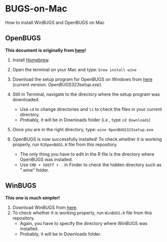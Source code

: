 # BUGS-on-Mac
How to install WinBUGS and OpenBUGS on Mac

## OpenBUGS
**This document is originally from [here](https://sites.google.com/site/mmeclimate/-bayesmet/openbugs-on-mac-os-x)!**
1. Install [Homebrew](https://brew.sh/).
1. Open the terminal on your Mac and type: `brew install wine`
1. Download the setup program for OpenBUGS on Windows from [here](http://www.openbugs.net/w/Downloads) (current version: *OpenBUGS323setup.exe*).
1. Still in Terminal, navigate to the directory where the setup program was downloaded.
   * Use `cd` to change directories and `ls` to check the files in your current directory.
   * Probably, it will be in Downloads folder (*i.e.*, type `cd Downloads`)

1. Once you are in the right directory, type: `wine OpenBUGS323setup.exe`
1. OpenBUGS is now successfully installed! To check whether it is working properly, run `R2OpenBUGS.R` file from this repository.
   * The only thing you have to edit in the R file is the directory where OpenBUGS was installed.
   * Use `CMD + SHIFT + .` in Finder to check the hidden directory such as ".wine" folder.
   
## WinBUGS
**This one is much simpler!**
1. Download WinBUGS from [here](https://www.mrc-bsu.cam.ac.uk/software/bugs/the-bugs-project-winbugs/).
2. To check whether it is working properly, run `WinBUGS.R` file from this repository.
   * Again, you have to specify the directory where WinBUGS was installed.
   * Probably, it will be in Downloads folder.
